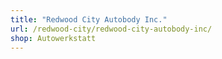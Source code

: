 ```yaml
---
title: "Redwood City Autobody Inc."
url: /redwood-city/redwood-city-autobody-inc/
shop: Autowerkstatt
---
```

